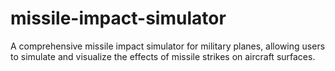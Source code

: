 # missile-impact-simulator
A comprehensive missile impact simulator for military planes, allowing users to simulate and visualize the effects of missile strikes on aircraft surfaces.
